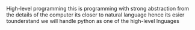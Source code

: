 High-level programming
this is programming with strong abstraction from the details of the computer
its closer to natural language hence its esier tounderstand
we will handle python as one of the high-level lnguages
